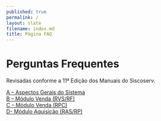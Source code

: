 ```yaml
---
published: true
permalink: /
layout: slate
filename: index.md
title: Página FAQ
---
```


# Perguntas Frequentes


Revisadas conforme a 11ª Edição dos Manuais do Siscoserv.

[A – Aspectos Gerais do Sistema](https://github.com/mdicgovbr/pagina-FAQ/blob/master/aspectos-gerais-do-sistema.md)  
[B – Módulo Venda (RVS/RF)](https://github.com/mdicgovbr/pagina-FAQ/blob/master/modulo-de-venda.md)  
[C – Módulo Venda (RPC)](https://github.com/mdicgovbr/pagina-FAQ/blob/master/modulo-de-venda-RPC.md)  
[D- Módulo Aquisição (RAS/RP)](https://github.com/mdicgovbr/pagina-FAQ/blob/master/modulo-aquisicao.md)  
